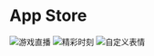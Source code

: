 # App Store

![游戏直播](http://localhost:3001/pm/a.png)
![精彩时刻](http://localhost:3001/pm/b.png)
![自定义表情](http://localhost:3001/pm/c.png)